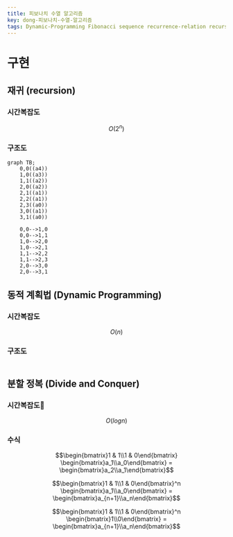 ```yaml
---
title: 피보나치 수열 알고리즘
key: dong-피보나치-수열-알고리즘
tags: Dynamic-Programming Fibonacci sequence recurrence-relation recursion divide-and-conquer
---
```


# 구현
## 재귀 (recursion)
### 시간복잡도
$$O(2^n)$$
### 구조도
```mermaid
graph TB;
    0,0((a4))
    1,0((a3))
    1,1((a2))
    2,0((a2))
    2,1((a1))
    2,2((a1))
    2,3((a0))
    3,0((a1))
    3,1((a0))

    0,0-->1,0
    0,0-->1,1
    1,0-->2,0
    1,0-->2,1
    1,1-->2,2
    1,1-->2,3
    2,0-->3,0
    2,0-->3,1
```

## 동적 계획법 (Dynamic Programming)
### 시간복잡도
$$O(n)$$
### 구조도

<div class="mxgraph" style="max-width:100%;border:1px solid transparent;" data-mxgraph="{&quot;highlight&quot;:&quot;#0000ff&quot;,&quot;nav&quot;:true,&quot;resize&quot;:true,&quot;toolbar&quot;:&quot;zoom layers lightbox&quot;,&quot;edit&quot;:&quot;_blank&quot;,&quot;url&quot;:&quot;https://raw.githubusercontent.com/dongwook-chan/dongwook-chan.github.io/main/_attachments/draw.io/fibonacci-DP.drawio&quot;}"></div>
<script type="text/javascript" src="https://viewer.diagrams.net/embed2.js?&fetch=https%3A%2F%2Fraw.githubusercontent.com%2Fdongwook-chan%2Fdongwook-chan.github.io%2Fmain%2F_attachments%2Fdraw.io%2Ffibonacci-DP.drawio"></script>


## 분할 정복 (Divide and Conquer)
### 시간복잡도
$$O(logn)$$
### 수식

$$\begin{bmatrix}1 & 1\\1 & 0\end{bmatrix} \begin{bmatrix}a_1\\a_0\end{bmatrix} = \begin{bmatrix}a_2\\a_1\end{bmatrix}$$

$$\begin{bmatrix}1 & 1\\1 & 0\end{bmatrix}^n \begin{bmatrix}a_1\\a_0\end{bmatrix} = \begin{bmatrix}a_{n+1}\\a_n\end{bmatrix}$$

$$\begin{bmatrix}1 & 1\\1 & 0\end{bmatrix}^n \begin{bmatrix}1\\0\end{bmatrix} = \begin{bmatrix}a_{n+1}\\a_n\end{bmatrix}$$
